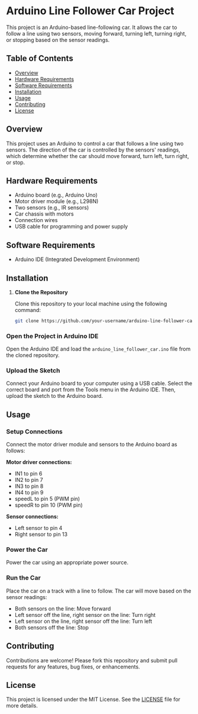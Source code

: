 # Arduino Line Follower Car Project

This project is an Arduino-based line-following car. It allows the car to follow a line using two sensors, moving forward, turning left, turning right, or stopping based on the sensor readings.

## Table of Contents

- [Overview](#overview)
- [Hardware Requirements](#hardware-requirements)
- [Software Requirements](#software-requirements)
- [Installation](#installation)
- [Usage](#usage)
- [Contributing](#contributing)
- [License](#license)

## Overview

This project uses an Arduino to control a car that follows a line using two sensors. The direction of the car is controlled by the sensors' readings, which determine whether the car should move forward, turn left, turn right, or stop.

## Hardware Requirements

- Arduino board (e.g., Arduino Uno)
- Motor driver module (e.g., L298N)
- Two sensors (e.g., IR sensors)
- Car chassis with motors
- Connection wires
- USB cable for programming and power supply

## Software Requirements

- Arduino IDE (Integrated Development Environment)

## Installation

1. **Clone the Repository**

   Clone this repository to your local machine using the following command:
   ```bash
   git clone https://github.com/your-username/arduino-line-follower-car.git
### Open the Project in Arduino IDE

Open the Arduino IDE and load the `arduino_line_follower_car.ino` file from the cloned repository.

### Upload the Sketch

Connect your Arduino board to your computer using a USB cable. Select the correct board and port from the Tools menu in the Arduino IDE. Then, upload the sketch to the Arduino board.

## Usage

### Setup Connections

Connect the motor driver module and sensors to the Arduino board as follows:

**Motor driver connections:**
- IN1 to pin 6
- IN2 to pin 7
- IN3 to pin 8
- IN4 to pin 9
- speedL to pin 5 (PWM pin)
- speedR to pin 10 (PWM pin)

**Sensor connections:**
- Left sensor to pin 4
- Right sensor to pin 13

### Power the Car

Power the car using an appropriate power source.

### Run the Car

Place the car on a track with a line to follow. The car will move based on the sensor readings:
- Both sensors on the line: Move forward
- Left sensor off the line, right sensor on the line: Turn right
- Left sensor on the line, right sensor off the line: Turn left
- Both sensors off the line: Stop

## Contributing

Contributions are welcome! Please fork this repository and submit pull requests for any features, bug fixes, or enhancements.

## License

This project is licensed under the MIT License. See the [LICENSE](LICENSE) file for more details.
